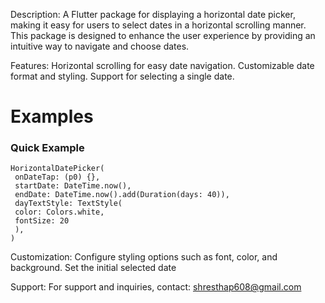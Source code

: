 Description:
A Flutter package for displaying a horizontal date picker, making it easy for users to select dates
in a horizontal scrolling manner. This package is designed to enhance the user experience by
providing an intuitive way to navigate and choose dates.

Features:
Horizontal scrolling for easy date navigation.
Customizable date format and styling.
Support for selecting a single date.

# Examples

### Quick Example

```
HorizontalDatePicker(
 onDateTap: (p0) {},
 startDate: DateTime.now(),
 endDate: DateTime.now().add(Duration(days: 40)),
 dayTextStyle: TextStyle(
 color: Colors.white,
 fontSize: 20
 ),
)
```

Customization:
Configure styling options such as font, color, and background.
Set the initial selected date

Support:
For support and inquiries, contact: shresthap608@gmail.com